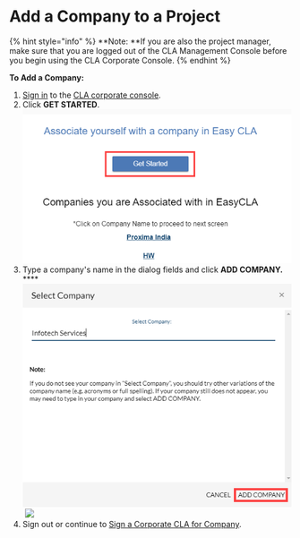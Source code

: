 # Add a Company to a Project

{% hint style="info" %}
**Note: **If you are also the project manager, make sure that you are logged out of the CLA Management Console before you begin using the CLA Corporate Console.
{% endhint %}

**To Add a Company:**

1. ​[Sign in](sign-in-to-the-easycla-corporate-console.md) to the [CLA corporate console](https://easycla.lfx.linuxfoundation.org/#/).
2. Click **GET STARTED**.\
    ![](../../.gitbook/assets/add-company-get-started.png) 
3. Type a company's name in the dialog fields and click **ADD COMPANY.**\
   ****![](../../.gitbook/assets/add-company.png) ​​ ![](broken-reference)
4. Sign out or continue to [Sign a Corporate CLA for Company](sign-a-corporate-cla-for-company.md).

